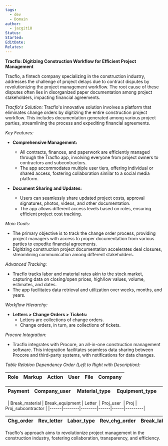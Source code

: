 ```yaml
---
tags:
  - dev
  - Domain
author:
  - jacgit18
Status: 
Started: 
EditDate: 
Relates:
---
```

**Tracflo: Digitizing Construction Workflow for Efficient Project Management**

Tracflo, a fintech company specializing in the construction industry, addresses the challenge of project delays due to contract disputes by revolutionizing the project management workflow. The root cause of these disputes often lies in disorganized paper documentation among project stakeholders, impacting financial agreements.

*Tracflo's Solution:*
Tracflo's innovative solution involves a platform that eliminates change orders by digitizing the entire construction project workflow. This includes documentation generated among various project parties, streamlining the process and expediting financial agreements.

*Key Features:*
- **Comprehensive Management:**
  - All contracts, finances, and paperwork are efficiently managed through the Tracflo app, involving everyone from project owners to contractors and subcontractors.
  - The app accommodates multiple user tiers, offering individual or shared access, fostering collaboration similar to a social media platform.

- **Document Sharing and Updates:**
  - Users can seamlessly share updated project costs, approval signatures, photos, videos, and other documentation.
  - The app allows different access levels based on roles, ensuring efficient project cost tracking.

*Main Goals:*
- The primary objective is to track the change order process, providing project managers with access to proper documentation from various parties to expedite financial agreements.
- Digitizing construction project documentation accelerates deal closures, streamlining communication among different stakeholders.

*Advanced Tracking:*
- Tracflo tracks labor and material rates akin to the stock market, capturing data on closing/open prices, high/low values, volume, estimates, and dates.
- The app facilitates data retrieval and utilization over weeks, months, and years.

*Workflow Hierarchy:*
- **Letters > Change Orders > Tickets:**
  - Letters are collections of change orders.
  - Change orders, in turn, are collections of tickets.

*Procore Integration:*
- Tracflo integrates with Procore, an all-in-one construction management software. This integration facilitates seamless data sharing between Procore and third-party systems, with notifications for data changes.

*Table Relation Dependency Order (Left to Right with Description):*


| Role | Markup | Action | User | File | Company |
|------|--------|--------|------|------|---------|

| Payment | Company_user  | Material_type  | Equipment_type  | Project | Contact  |
|------|--------|--------|------|------|---------|
 
| Break_material | Break_equipment | Letter  | Proj_user  | Proj | Proj_subcontractor |
|------|--------|--------|------|------|---------|

| Chg_order | Rev_letter | Labor_type | Rev_chg_order | Break_labor | Rev_tick | history |
|--------------|------------|------------|------------------|-------------|------------|---------|


Tracflo's approach aims to revolutionize project management in the construction industry, fostering collaboration, transparency, and efficiency.